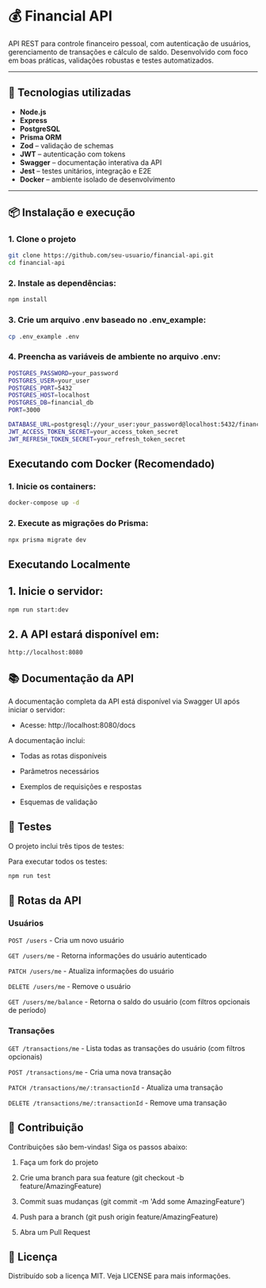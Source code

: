 # 💰 Financial API

API REST para controle financeiro pessoal, com autenticação de usuários, gerenciamento de transações e cálculo de saldo. Desenvolvido com foco em boas práticas, validações robustas e testes automatizados.

---

## 🚀 Tecnologias utilizadas

- **Node.js**
- **Express**
- **PostgreSQL**
- **Prisma ORM**
- **Zod** – validação de schemas
- **JWT** – autenticação com tokens
- **Swagger** – documentação interativa da API
- **Jest** – testes unitários, integração e E2E
- **Docker** – ambiente isolado de desenvolvimento

---

## 📦 Instalação e execução

### 1. Clone o projeto

```bash
git clone https://github.com/seu-usuario/financial-api.git
cd financial-api
````

### 2. Instale as dependências:

```bash
npm install
````

### 3. Crie um arquivo .env baseado no .env_example:

```bash
cp .env_example .env
````

### 4. Preencha as variáveis de ambiente no arquivo .env:

```bash
POSTGRES_PASSWORD=your_password
POSTGRES_USER=your_user
POSTGRES_PORT=5432
POSTGRES_HOST=localhost
POSTGRES_DB=financial_db
PORT=3000

DATABASE_URL=postgresql://your_user:your_password@localhost:5432/financial_db
JWT_ACCESS_TOKEN_SECRET=your_access_token_secret
JWT_REFRESH_TOKEN_SECRET=your_refresh_token_secret
````

## Executando com Docker (Recomendado)

### 1. Inicie os containers:

```bash
docker-compose up -d
````

### 2. Execute as migrações do Prisma:

```bash
npx prisma migrate dev
````

## Executando Localmente

## 1. Inicie o servidor:

```bash
npm run start:dev
````

## 2. A API estará disponível em:

```bash
http://localhost:8080
````

## 📚 Documentação da API

A documentação completa da API está disponível via Swagger UI após iniciar o servidor:

- Acesse: http://localhost:8080/docs

A documentação inclui:

- Todas as rotas disponíveis

- Parâmetros necessários

- Exemplos de requisições e respostas

- Esquemas de validação

## 🧪 Testes

O projeto inclui três tipos de testes:

Para executar todos os testes:

```bash
npm run test
````

## 📌 Rotas da API

### Usuários
```POST /users``` - Cria um novo usuário

```GET /users/me``` - Retorna informações do usuário autenticado

```PATCH /users/me``` - Atualiza informações do usuário

```DELETE /users/me``` - Remove o usuário

```GET /users/me/balance``` - Retorna o saldo do usuário (com filtros opcionais de período)

### Transações
```GET /transactions/me``` - Lista todas as transações do usuário (com filtros opcionais)

```POST /transactions/me``` - Cria uma nova transação

```PATCH /transactions/me/:transactionId``` - Atualiza uma transação

```DELETE /transactions/me/:transactionId``` - Remove uma transação

## 🤝 Contribuição
Contribuições são bem-vindas! Siga os passos abaixo:

1. Faça um fork do projeto

2. Crie uma branch para sua feature (git checkout -b feature/AmazingFeature)

3. Commit suas mudanças (git commit -m 'Add some AmazingFeature')

4. Push para a branch (git push origin feature/AmazingFeature)

5. Abra um Pull Request

## 📄 Licença
Distribuído sob a licença MIT. Veja LICENSE para mais informações.
